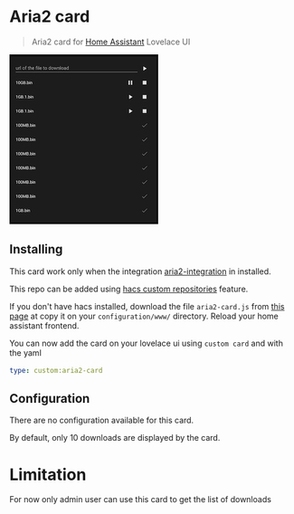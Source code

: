 # Aria2 card

> Aria2 card for [Home Assistant](https://www.home-assistant.io/) Lovelace UI

![screenshot](./doc/card.jpg)

## Installing

This card work only when the integration [aria2-integration](https://github.com/deblockt/hass-aria2) in installed.

This repo can be added using [hacs custom repositories](https://hacs.xyz/docs/faq/custom_repositories) feature.

If you don't have hacs installed, download the file `aria2-card.js` from [this page](https://github.com/deblockt/aria2-card/releases) at copy it on your `configuration/www/` directory. Reload your home assistant frontend.


You can now add the card on your lovelace ui using `custom card` and with the yaml

``` yaml
type: custom:aria2-card
```

## Configuration

There are no configuration available for this card.

By default, only 10 downloads are displayed by the card.

# Limitation

For now only admin user can use this card to get the list of downloads
